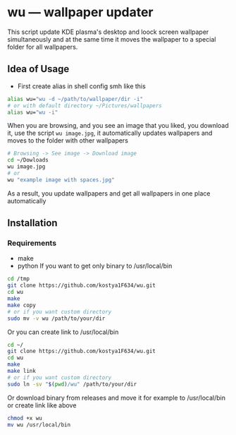 # wu — wallpaper updater
This script update KDE plasma's desktop and loock screen wallpaper simultaneously and at the same time it moves the wallpaper to a special folder for all wallpapers.
## Idea of Usage
* First create alias in shell config smh like this
```bash
alias wu="wu -d ~/path/to/wallpaper/dir -i"
# or with default directory ~/Pictures/wallpapers
alias wu="wu -i"
```
When you are browsing, and you see an image that you liked, you download it, use the script `wu image.jpg`, it automatically updates wallpapers and moves to the folder with other wallpapers
```bash
# Browsing -> See image -> Download image
cd ~/Dowloads
wu image.jpg
# or
wu "example image with spaces.jpg"
```
As a result, you update wallpapers and get all wallpapers in one place automatically
## Installation 
### Requirements
* make
* python
If you want to get only binary to /usr/local/bin
```bash
cd /tmp
git clone https://github.com/kostya1F634/wu.git
cd wu
make
make copy
# or if you want custom directory
sudo mv -v wu /path/to/your/dir
```
Or you can create link to /usr/local/bin
```bash
cd ~/
git clone https://github.com/kostya1F634/wu.git
cd wu
make
make link
# or if you want custom directory
sudo ln -sv "$(pwd)/wu" /path/to/your/dir
```
Or download binary from releases and move it for example to /usr/local/bin or create link like above
```bash
chmod +x wu
mv wu /usr/local/bin
```
